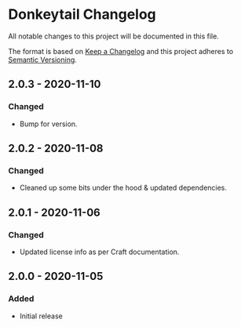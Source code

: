 # Donkeytail Changelog

All notable changes to this project will be documented in this file.

The format is based on [Keep a Changelog](http://keepachangelog.com/) and this project adheres to [Semantic Versioning](http://semver.org/).


## 2.0.3 - 2020-11-10

### Changed

- Bump for version.

## 2.0.2 - 2020-11-08

### Changed

- Cleaned up some bits under the hood & updated dependencies.

## 2.0.1 - 2020-11-06

### Changed

- Updated license info as per Craft documentation.

## 2.0.0 - 2020-11-05

### Added

- Initial release
